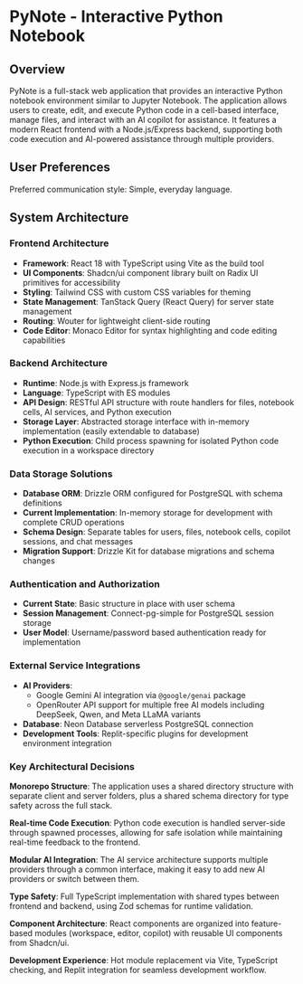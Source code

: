 # PyNote - Interactive Python Notebook

## Overview

PyNote is a full-stack web application that provides an interactive Python notebook environment similar to Jupyter Notebook. The application allows users to create, edit, and execute Python code in a cell-based interface, manage files, and interact with an AI copilot for assistance. It features a modern React frontend with a Node.js/Express backend, supporting both code execution and AI-powered assistance through multiple providers.

## User Preferences

Preferred communication style: Simple, everyday language.

## System Architecture

### Frontend Architecture
- **Framework**: React 18 with TypeScript using Vite as the build tool
- **UI Components**: Shadcn/ui component library built on Radix UI primitives for accessibility
- **Styling**: Tailwind CSS with custom CSS variables for theming
- **State Management**: TanStack Query (React Query) for server state management
- **Routing**: Wouter for lightweight client-side routing
- **Code Editor**: Monaco Editor for syntax highlighting and code editing capabilities

### Backend Architecture
- **Runtime**: Node.js with Express.js framework
- **Language**: TypeScript with ES modules
- **API Design**: RESTful API structure with route handlers for files, notebook cells, AI services, and Python execution
- **Storage Layer**: Abstracted storage interface with in-memory implementation (easily extendable to database)
- **Python Execution**: Child process spawning for isolated Python code execution in a workspace directory

### Data Storage Solutions
- **Database ORM**: Drizzle ORM configured for PostgreSQL with schema definitions
- **Current Implementation**: In-memory storage for development with complete CRUD operations
- **Schema Design**: Separate tables for users, files, notebook cells, copilot sessions, and chat messages
- **Migration Support**: Drizzle Kit for database migrations and schema changes

### Authentication and Authorization
- **Current State**: Basic structure in place with user schema
- **Session Management**: Connect-pg-simple for PostgreSQL session storage
- **User Model**: Username/password based authentication ready for implementation

### External Service Integrations
- **AI Providers**: 
  - Google Gemini AI integration via `@google/genai` package
  - OpenRouter API support for multiple free AI models including DeepSeek, Qwen, and Meta LLaMA variants
- **Database**: Neon Database serverless PostgreSQL connection
- **Development Tools**: Replit-specific plugins for development environment integration

### Key Architectural Decisions

**Monorepo Structure**: The application uses a shared directory structure with separate client and server folders, plus a shared schema directory for type safety across the full stack.

**Real-time Code Execution**: Python code execution is handled server-side through spawned processes, allowing for safe isolation while maintaining real-time feedback to the frontend.

**Modular AI Integration**: The AI service architecture supports multiple providers through a common interface, making it easy to add new AI providers or switch between them.

**Type Safety**: Full TypeScript implementation with shared types between frontend and backend, using Zod schemas for runtime validation.

**Component Architecture**: React components are organized into feature-based modules (workspace, editor, copilot) with reusable UI components from Shadcn/ui.

**Development Experience**: Hot module replacement via Vite, TypeScript checking, and Replit integration for seamless development workflow.